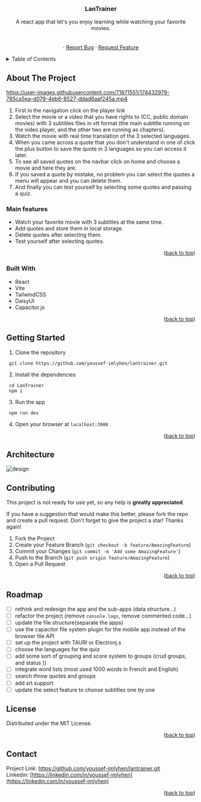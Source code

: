   

<!-- PROJECT LOGO -->
<br />
<div align="center">

<h3 align="center">LanTrainer </h3>

  <p align="center">
    A react app that let's you enjoy learning while watching your favorite movies.
    <br />
    <br />
    <br />
    ·
    <a href="https://github.com/youssef-imlyhen/lantrainer.git/issues">Report Bug</a>
    ·
    <a href="https://github.com/youssef-imlyhen/lantrainer.git/">Request Feature</a>
  </p>
</div>



<!-- TABLE OF CONTENTS -->
<details>
  <summary>Table of Contents</summary>
  <ol>
    <li>
      <a href="#about-the-project">About The Project</a>
      <ul>
              <li><a href="#main-features">Main Features</a></li>
        <li><a href="#built-with">Built With</a></li>
      </ul>
    </li>
     <li>
      <a href="#getting-started">Getting Started</a>
    </li>
   <li><a href="#contributing">Contributing</a></li>   
     <li>
      <a href="#roadmap">Roadmap</a>
    </li>
    <li><a href="#license">License</a></li>
    <li><a href="#contact">Contact</a></li>
  </ol>
</details>



<!-- ABOUT THE PROJECT -->
## About The Project


https://user-images.githubusercontent.com/71871551/174432979-785ca5ea-d079-4eb6-8527-ddad6aaf245a.mp4


1. First in the navigation click on the player link  
2. Select the movie or a video that you have rights to (CC, public domain movies) with 3 subtitles files in vtt format (the main subtitle running on the video player, and the other two are running as chapters).
3. Watch the movie with real time translation of the  3 selected languages.
4. When you came across a quote that you don't understand in one of click the plus button to save the quote in 3 languages so you can access it later.
5. To see all saved quotes on the navbar click on home and choose a movie and here they are.
6. If you saved a quote by mistake, no problem you can select the quotes a menu will appear and you can delete them.
7. And finally you can test yourself by selecting some quotes and passing a quiz.


### Main features
 - Watch your favorite movie with 3 subtitles at the same time.
 - Add quotes and store them in local storage.
 - Delete quotes after selecting them.
 - Test yourself after selecting quotes.
<p align="right">(<a href="#top">back to top</a>)</p>



### Built With
- React
- Vite
- TailwindCSS
- DaisyUI
- Capacitor.js
<p align="right">(<a href="#top">back to top</a>)</p>



<!-- GETTING STARTED -->
## Getting Started

1. Clone the repository
```terminal
 git clone https://github.com/youssef-imlyhen/lantrainer.git
```
2. Install the dependencies 

```terminal
 cd LanTrainer
 npm i
```
3. Run the app
```terminal
 npm run dev
```
4. Open your browser at `localhost:3000` .

<p align="right">(<a href="#top">back to top</a>)</p>

## Architecture 
![design](https://user-images.githubusercontent.com/71871551/174436673-bf4f3da2-ae1d-4ab3-bcbf-939335bb2d9e.png)

<!-- CONTRIBUTING -->
## Contributing

This project is not ready for use yet, so any help is **greatly appreciated**.

If you have a suggestion that would make this better, please fork the repo and create a pull request.
Don't forget to give the project a star! Thanks again!

1. Fork the Project
2. Create your Feature Branch (`git checkout -b feature/AmazingFeature`)
3. Commit your Changes (`git commit -m 'Add some AmazingFeature'`)
4. Push to the Branch (`git push origin feature/AmazingFeature`)
5. Open a Pull Request

<p align="right">(<a href="#top">back to top</a>)</p>


## Roadmap
- [ ]  rethink and redesign the app and the sub-apps (data structure...)
- [ ]  refactor the project (remove `console.logs`, remove commented code…)
- [ ]  update the file structure(separate the apps)
- [ ]  use the capacitor file system plugin for the mobile app instead of the browser file API
- [ ]  set up the project with TAURI or Electronj.s
- [ ]  choose the languages for the quiz
- [ ]  add some sort of grouping and score system to groups (crud groups, and status ))
- [ ]  integrate word lists (most used 1000 words in French and English)
- [ ]  search throw quotes and groups
- [ ]  add srt support
- [ ]  update the select feature to choose subtitles one by one
<!-- LICENSE -->
## License

Distributed under the MIT License.

<p align="right">(<a href="#top">back to top</a>)</p>



<!-- CONTACT -->
## Contact


Project Link: [https://github.com/youssef-imlyhen/lantrainer.git ](https://github.com/youssef-imlyhen/lantrainer.git )
<br/>
Linkedin: [https://linkedin.com/in/youssef-imlyhen](https://linkedin.com/in/youssef-imlyhen) 


<p align="right">(<a href="#top">back to top</a>)</p>



[product-screenshot]: LanTrainer.mp4
